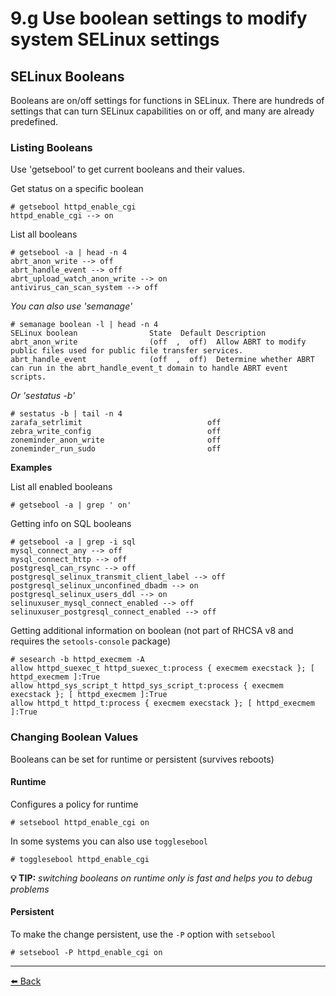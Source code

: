 # 9.g Use boolean settings to modify system SELinux settings

## SELinux Booleans

Booleans are on/off settings for functions in SELinux. There are hundreds of settings that can turn SELinux capabilities on or off, and many are already predefined.  

### Listing Booleans

Use 'getsebool' to get current booleans and their values.

Get status on a specific boolean

    # getsebool httpd_enable_cgi
    httpd_enable_cgi --> on

List all booleans  

    # getsebool -a | head -n 4
    abrt_anon_write --> off
    abrt_handle_event --> off
    abrt_upload_watch_anon_write --> on
    antivirus_can_scan_system --> off

_You can also use 'semanage'_

    # semanage boolean -l | head -n 4
    SELinux boolean                State  Default Description
    abrt_anon_write                (off  ,  off)  Allow ABRT to modify public files used for public file transfer services.
    abrt_handle_event              (off  ,  off)  Determine whether ABRT can run in the abrt_handle_event_t domain to handle ABRT event scripts.

_Or 'sestatus -b'_

    # sestatus -b | tail -n 4
    zarafa_setrlimit                            off
    zebra_write_config                          off
    zoneminder_anon_write                       off
    zoneminder_run_sudo                         off

**Examples**

List all enabled booleans  

    # getsebool -a | grep ' on'

Getting info on SQL booleans  

    # getsebool -a | grep -i sql
    mysql_connect_any --> off
    mysql_connect_http --> off
    postgresql_can_rsync --> off
    postgresql_selinux_transmit_client_label --> off
    postgresql_selinux_unconfined_dbadm --> on
    postgresql_selinux_users_ddl --> on
    selinuxuser_mysql_connect_enabled --> off
    selinuxuser_postgresql_connect_enabled --> off

Getting additional information on boolean (not part of RHCSA v8 and requires the `setools-console` package)

    # sesearch -b httpd_execmem -A
    allow httpd_suexec_t httpd_suexec_t:process { execmem execstack }; [ httpd_execmem ]:True
    allow httpd_sys_script_t httpd_sys_script_t:process { execmem execstack }; [ httpd_execmem ]:True
    allow httpd_t httpd_t:process { execmem execstack }; [ httpd_execmem ]:True

### Changing Boolean Values

Booleans can be set for runtime or persistent (survives reboots)

#### Runtime

Configures a policy for runtime

    # setsebool httpd_enable_cgi on

In some systems you can also use `togglesebool`

    # togglesebool httpd_enable_cgi

**💡 TIP:** _switching booleans on runtime only is fast and helps you to debug problems_

#### Persistent

To make the change persistent, use the `-P` option with `setsebool`

    # setsebool -P httpd_enable_cgi on  

---
[⬅️ Back](9-manage-security.md)
